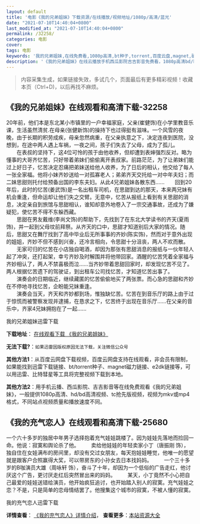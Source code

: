 ```yaml
---
layout: default
title: '电影《我的兄弟姐妹》下载资源/在线播放/视频地址/1080p/高清/蓝光'
date: "2021-07-10T14:40:04+0800"
last_modified_at: "2021-07-10T14:40:04+0800"
permalink: /32258/
categories: 电影
cover:
tags: 电影
keywords: '我的兄弟姐妹,在线免费看,1080p高清,bt种子,torrent,百度云盘,magnet,磁力链,迅雷下载资源'
description: '《我的兄弟姐妹》在线云播放手机西瓜影院吉吉影音免费看，1080p高清bd/hd未删减完整版和tc抢先枪版，mkv/mp4格式，附带bt/torrent种子、magnet/磁力链、百度云盘、网盘资源迅雷下载链接'
---
```


>内容采集生成，如果链接失效，多试几个，页面最后有更多精彩视频！收藏本页（Ctrl+D)，以后再找不麻烦。


## 《我的兄弟姐妹》在线观看和高清下载-32258

20年前，他们本是东北某小市镇里的一户幸福家庭，父亲(崔健饰)在小学里教音乐课，生活虽然清贫.在母亲(张健新饰)的操持下也过得挺有滋味。一个风雪的夜晚，由于长期的积劳成疾，母亲忽然病重，在父亲执意之下，决定连夜到医院，没想到，在途中两人遇上车祸，一夜之间，孩子们失去了父母，成为了孤儿。<br />　　在表叔的坚持下，这4位可怜的孩于由他收养，但却遭到表婶强烈反对。略为懂事的大哥齐忆苦，只好带着弟妹们偷偷离开表叔家。前路茫茫，为了让弟妹们能过上好日子，忆苦决定忍痛把弟妹送给他人收养，为了日后的相认，他交给了每人一张全家福。他将小妹齐妙送给一对孤寡老人；弟弟齐天交托给一对中年夫妇；而二妹思甜则托付给预备出国的李东夫妇。从此4兄弟姐妹各散东西……　　回到20年后，此时的忆苦(姜武饰)是一名出租车司机，在思甜到达的那天，本来两兄妹有机会重逢，但命运却让他们失之交臂。无意中，忆苦从报纸上看到有关思甜的消息，决定亲自到旅馆与思甜相认，谁知却意外地卷入了一宗交通事故，还成为了嫌疑犯，使忆苦不得不东躲西藏。<br />　　思甜在男友戴维(李尚文饰)的帮助下，先找到了在东北大学读书的齐天(夏雨饰)，并一起到父母坟前拜祭。从齐天的口中，思甜才知道别后大家的情况。随后，思甜又在舞厅找到了高中毕业后无所事事的齐妙(陈实饰)，然而对于意外出现的姐姐，齐妙不但不感到兴奋，还冷言相向，令思甜十分沮丧，两人不欢而散。<br />　　无家可归的忆苦在小店独自喝酒，却因为那张有思甜消息的报纸与一伙年轻人起了冲突，还打起架，幸亏齐妙及时解围并将他带回家。酒醒的忆苦凭着全家福与齐妙相认了，两人不禁喜极而泣……当齐妙带着思甜回家时，却发现忆苦不见了。两人根据忆苦遗下的驾驶证，到出租车公司找忆苦，才知道忆苦出事了。<br />　　演奏会的日期临近，继续藏匿的忆苦偷偷地买了两张票。而心急的思甜和齐妙在不停地寻找忆苦，企盼能兄妹重逢。<br />　　演奏会当天，齐天和齐妙都到场，惟独缺忆苦。忆苦在到音乐厅的路上由于过于惊慌而被警察发现并逮捕，在恳求之下，忆苦终于出现在音乐厅&hellip;…在父亲的音乐中，齐家4兄妹拥抱在了一起&hellip;…


我的兄弟姐妹迅雷下载

**下载地址**： [在线观看下载 《我的兄弟姐妹》](https://www.993dy.com//vod-detail-id-16435.html) 


**无法下载?**：`如果迅雷因版权原因无法下载，关注微信公众号 `

**其他方法1**：从百度云网盘下载视频，百度云网盘支持在线观看，非会员有限制，如果能找到迅雷下载链接、bt/torrent种子、magnet磁力链接、e2dk链接等，可以用迅雷、比特彗星等工具将完整视频下载到本地。

**其他方法2**：用手机云播、西瓜影院、吉吉影音等在线免费观看《我的兄弟姐妹》，一般提供1080p高清、hd/bd高清视频、tc抢先版视频，视频为mkv或mp4格式，不同站点视频质量和播放速度不同。


## 《我的充气恋人》在线观看和高清下载-25680

一个六十多岁的独居中年男子选择抱着充气娃娃跳楼了。因为娃娃先落地而捡回一命。他说：寂寞和舆论杀了他。 　　卖给他娃娃的年轻卖家小丁（唐振刚 饰），独自住在女娃满布的房间里，却没有交过女朋友，每天抱娃娃睡觉，他唯一的愿望就是跟客户合照赢得大奖，可以带房东的小孙女去日本找妈妈。 　　一个三十多岁的B咖演员大雄（周咏轩 饰），奋斗了十年，却因为一个低俗的广告走红，他讨厌这个广告，更讨厌走红后突然冒出来的妈妈。 　　某天，小丁竟然不小心把自己最爱的娃娃送错给演员，他开始疯狂追讨，也开始踏入别人的寂寞。充气娃娃之恋？不是，只是简单的恋母情结罢了。他搜集这个城市的寂寞，不被人懂的寂寞。<!---剧情end--->


我的充气恋人迅雷下载

**详情查看**： [《我的充气恋人》详情介绍](/movie/25680/)， **查看更多**：[本站资源大全](/movie/t/all/)

